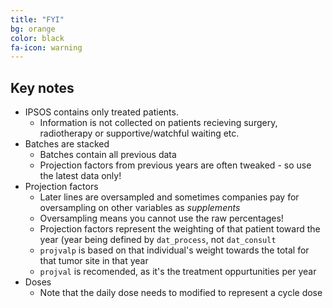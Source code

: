 ```yaml
---
title: "FYI"
bg: orange
color: black
fa-icon: warning
---
```


## Key notes
<a name="destructive" />

* IPSOS contains only treated patients. 
    + Information is not collected on patients recieving surgery, radiotherapy or supportive/watchful waiting etc.
* Batches are stacked
    + Batches contain all previous data
    + Projection factors from previous years are often tweaked - so use the latest data only!
* Projection factors
    + Later lines are oversampled and sometimes companies pay for oversampling on other variables as *supplements*
    + Oversampling means you cannot use the raw percentages!
    + Projection factors represent the weighting of that patient toward the year (year being defined by `dat_process`, not `dat_consult`
    + `projvalp` is based on that individual's weight towards the total for that tumor site in that year
    + `projval` is recomended, as it's the treatment oppurtunities per year
* Doses
    + Note that the daily dose needs to modified to represent a cycle dose
